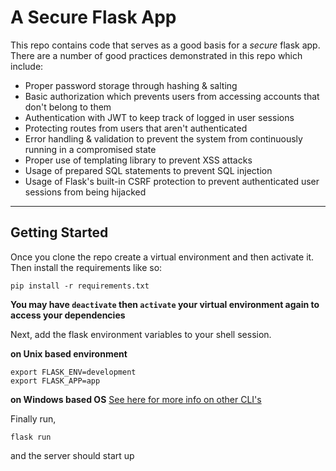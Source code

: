 # A Secure Flask App

This repo contains code that serves as a good basis for a _secure_ flask app. There are a number of good practices demonstrated in this repo which include:

- Proper password storage through hashing & salting
- Basic authorization which prevents users from accessing accounts that don't belong to them
- Authentication with JWT to keep track of logged in user sessions
- Protecting routes from users that aren't authenticated
- Error handling & validation to prevent the system from continuously running in a compromised state
- Proper use of templating library to prevent XSS attacks
- Usage of prepared SQL statements to prevent SQL injection
- Usage of Flask's built-in CSRF protection to prevent authenticated user sessions from being hijacked

---

## Getting Started

Once you clone the repo create a virtual environment and then activate it. Then install the requirements like so:

```
pip install -r requirements.txt
```

**You may have `deactivate` then `activate` your virtual environment again to access your dependencies**

Next, add the flask environment variables to your shell session.

**on Unix based environment**

```
export FLASK_ENV=development
export FLASK_APP=app
```

**on Windows based OS**
[See here for more info on other CLI's](https://flask.palletsprojects.com/en/2.1.x/cli/)

Finally run,

```
flask run
```

and the server should start up
